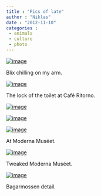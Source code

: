 ```yaml
---
title : "Pics of late"
author : "Niklas"
date : "2012-11-10"
categories : 
 - animals
 - culture
 - photo
---
```


[![image](https://niklasblog.com/wp-content/wpid-CameraZOOM-20121109200853229.jpg "CameraZOOM-20121109200853229.jpg")](https://niklasblog.com/wp-content/wpid-CameraZOOM-20121109200853229.jpg)

Blix chilling on my arm.

[![image](https://niklasblog.com/wp-content/wpid-CameraZOOM-20121107191942944.jpg "CameraZOOM-20121107191942944.jpg")](https://niklasblog.com/wp-content/wpid-CameraZOOM-20121107191942944.jpg)

The lock of the toilet at Café Ritorno.

[![image](https://niklasblog.com/wp-content/wpid-CameraZOOM-20121107192016699.jpg "CameraZOOM-20121107192016699.jpg")](https://niklasblog.com/wp-content/wpid-CameraZOOM-20121107192016699.jpg)

[![image](https://niklasblog.com/wp-content/wpid-CameraZOOM-20121107191851288.jpg "CameraZOOM-20121107191851288.jpg")](https://niklasblog.com/wp-content/wpid-CameraZOOM-20121107191851288.jpg)

[![image](https://niklasblog.com/wp-content/wpid-1352302506719.jpg "1352302506719.jpg")](https://niklasblog.com/wp-content/wpid-1352302506719.jpg)

At Moderna Muséet.

[![image](https://niklasblog.com/wp-content/wpid-CameraZOOM-20121107163400686.jpg "CameraZOOM-20121107163400686.jpg")](https://niklasblog.com/wp-content/wpid-CameraZOOM-20121107163400686.jpg)

Tweaked Moderna Muséet.

[![image](https://niklasblog.com/wp-content/wpid-CameraZOOM-20121104114813347.jpg "CameraZOOM-20121104114813347.jpg")](https://niklasblog.com/wp-content/wpid-CameraZOOM-20121104114813347.jpg)

Bagarmossen detail.
